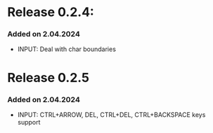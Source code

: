 # Release 0.2.4:

### Added on 2.04.2024

- INPUT: Deal with char boundaries

# Release 0.2.5

### Added on 2.04.2024

- INPUT: CTRL+ARROW, DEL, CTRL+DEL, CTRL+BACKSPACE keys support